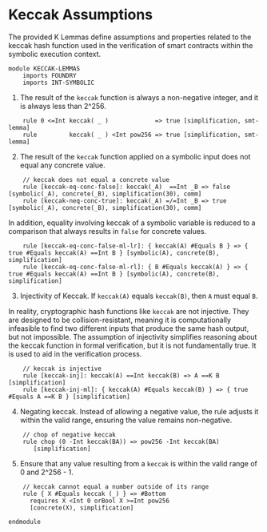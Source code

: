 Keccak Assumptions
==============

The provided K Lemmas define assumptions and properties related to the keccak hash function used in the verification of smart contracts within the symbolic execution context.

```k
module KECCAK-LEMMAS
    imports FOUNDRY
    imports INT-SYMBOLIC
```

1. The result of the `keccak` function is always a non-negative integer, and it is always less than 2^256.

```k
    rule 0 <=Int keccak( _ )             => true [simplification, smt-lemma]
    rule         keccak( _ ) <Int pow256 => true [simplification, smt-lemma]
```

2. The result of the `keccak` function applied on a symbolic input does not equal any concrete value.

```k
    // keccak does not equal a concrete value
    rule [keccak-eq-conc-false]: keccak(_A)  ==Int _B => false [symbolic(_A), concrete(_B), simplification(30), comm]
    rule [keccak-neq-conc-true]: keccak(_A) =/=Int _B => true  [symbolic(_A), concrete(_B), simplification(30), comm]
```

In addition, equality involving keccak of a symbolic variable is reduced to a comparison that always results in `false` for concrete values.

```k
    rule [keccak-eq-conc-false-ml-lr]: { keccak(A) #Equals B } => { true #Equals keccak(A) ==Int B } [symbolic(A), concrete(B), simplification]
    rule [keccak-eq-conc-false-ml-rl]: { B #Equals keccak(A) } => { true #Equals keccak(A) ==Int B } [symbolic(A), concrete(B), simplification]
```

3. Injectivity of Keccak. If `keccak(A)` equals `keccak(B)`, then `A` must equal `B`.

In reality, cryptographic hash functions like `keccak` are not injective. They are designed to be collision-resistant, meaning it is computationally infeasible to find two different inputs that produce the same hash output, but not impossible.
The assumption of injectivity simplifies reasoning about the keccak function in formal verification, but it is not fundamentally true. It is used to aid in the verification process.

```k
    // keccak is injective
    rule [keccak-inj]: keccak(A) ==Int keccak(B) => A ==K B [simplification]
    rule [keccak-inj-ml]: { keccak(A) #Equals keccak(B) } => { true #Equals A ==K B } [simplification]
```

4. Negating keccak. Instead of allowing a negative value, the rule adjusts it within the valid range, ensuring the value remains non-negative.

```k
    // chop of negative keccak
    rule chop (0 -Int keccak(BA)) => pow256 -Int keccak(BA)
       [simplification]
```

5. Ensure that any value resulting from a `keccak` is within the valid range of 0 and 2^256 - 1.

```k
    // keccak cannot equal a number outside of its range
    rule { X #Equals keccak (_) } => #Bottom
      requires X <Int 0 orBool X >=Int pow256
      [concrete(X), simplification]

endmodule
```